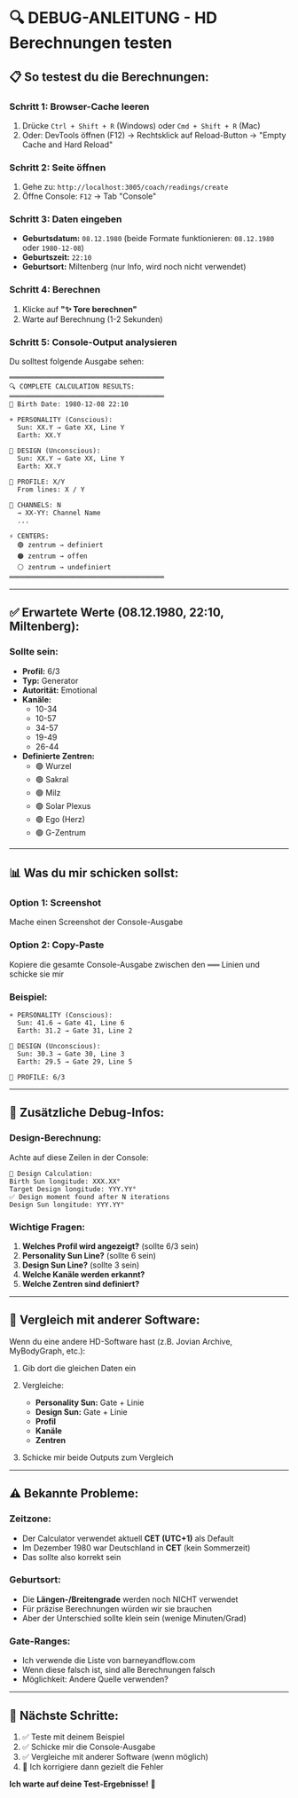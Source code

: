 # 🔍 DEBUG-ANLEITUNG - HD Berechnungen testen

## 📋 **So testest du die Berechnungen:**

### **Schritt 1: Browser-Cache leeren**
1. Drücke `Ctrl + Shift + R` (Windows) oder `Cmd + Shift + R` (Mac)
2. Oder: DevTools öffnen (F12) → Rechtsklick auf Reload-Button → "Empty Cache and Hard Reload"

### **Schritt 2: Seite öffnen**
1. Gehe zu: `http://localhost:3005/coach/readings/create`
2. Öffne Console: `F12` → Tab "Console"

### **Schritt 3: Daten eingeben**
- **Geburtsdatum:** `08.12.1980` (beide Formate funktionieren: `08.12.1980` oder `1980-12-08`)
- **Geburtszeit:** `22:10`
- **Geburtsort:** Miltenberg (nur Info, wird noch nicht verwendet)

### **Schritt 4: Berechnen**
1. Klicke auf **"✨ Tore berechnen"**
2. Warte auf Berechnung (1-2 Sekunden)

### **Schritt 5: Console-Output analysieren**

Du solltest folgende Ausgabe sehen:

```
═══════════════════════════════════════
🔍 COMPLETE CALCULATION RESULTS:
═══════════════════════════════════════
📅 Birth Date: 1980-12-08 22:10

☀️ PERSONALITY (Conscious):
  Sun: XX.Y → Gate XX, Line Y
  Earth: XX.Y

🌙 DESIGN (Unconscious):
  Sun: XX.Y → Gate XX, Line Y
  Earth: XX.Y

👤 PROFILE: X/Y
  From lines: X / Y

🔗 CHANNELS: N
  → XX-YY: Channel Name
  ...

⚡ CENTERS:
  🟢 zentrum → definiert
  🟠 zentrum → offen
  ⚪ zentrum → undefiniert
═══════════════════════════════════════
```

---

## ✅ **Erwartete Werte (08.12.1980, 22:10, Miltenberg):**

### **Sollte sein:**
- **Profil:** 6/3
- **Typ:** Generator  
- **Autorität:** Emotional
- **Kanäle:** 
  - 10-34
  - 10-57
  - 34-57
  - 19-49
  - 26-44
- **Definierte Zentren:**
  - 🟢 Wurzel
  - 🟢 Sakral
  - 🟢 Milz
  - 🟢 Solar Plexus
  - 🟢 Ego (Herz)
  - 🟢 G-Zentrum

---

## 📊 **Was du mir schicken sollst:**

### **Option 1: Screenshot**
Mache einen Screenshot der Console-Ausgabe

### **Option 2: Copy-Paste**
Kopiere die gesamte Console-Ausgabe zwischen den `═══` Linien und schicke sie mir

### **Beispiel:**
```
☀️ PERSONALITY (Conscious):
  Sun: 41.6 → Gate 41, Line 6
  Earth: 31.2 → Gate 31, Line 2

🌙 DESIGN (Unconscious):
  Sun: 30.3 → Gate 30, Line 3
  Earth: 29.5 → Gate 29, Line 5

👤 PROFILE: 6/3
```

---

## 🔧 **Zusätzliche Debug-Infos:**

### **Design-Berechnung:**
Achte auf diese Zeilen in der Console:
```
🎯 Design Calculation:
Birth Sun longitude: XXX.XX°
Target Design longitude: YYY.YY°
✅ Design moment found after N iterations
Design Sun longitude: YYY.YY°
```

### **Wichtige Fragen:**
1. **Welches Profil wird angezeigt?** (sollte 6/3 sein)
2. **Personality Sun Line?** (sollte 6 sein)
3. **Design Sun Line?** (sollte 3 sein)
4. **Welche Kanäle werden erkannt?**
5. **Welche Zentren sind definiert?**

---

## 🎯 **Vergleich mit anderer Software:**

Wenn du eine andere HD-Software hast (z.B. Jovian Archive, MyBodyGraph, etc.):

1. Gib dort die gleichen Daten ein
2. Vergleiche:
   - **Personality Sun:** Gate + Linie
   - **Design Sun:** Gate + Linie
   - **Profil**
   - **Kanäle**
   - **Zentren**

3. Schicke mir beide Outputs zum Vergleich

---

## ⚠️ **Bekannte Probleme:**

### **Zeitzone:**
- Der Calculator verwendet aktuell **CET (UTC+1)** als Default
- Im Dezember 1980 war Deutschland in **CET** (kein Sommerzeit)
- Das sollte also korrekt sein

### **Geburtsort:**
- Die **Längen-/Breitengrade** werden noch NICHT verwendet
- Für präzise Berechnungen würden wir sie brauchen
- Aber der Unterschied sollte klein sein (wenige Minuten/Grad)

### **Gate-Ranges:**
- Ich verwende die Liste von barneyandflow.com
- Wenn diese falsch ist, sind alle Berechnungen falsch
- Möglichkeit: Andere Quelle verwenden?

---

## 📝 **Nächste Schritte:**

1. ✅ Teste mit deinem Beispiel
2. ✅ Schicke mir die Console-Ausgabe
3. ✅ Vergleiche mit anderer Software (wenn möglich)
4. 🔧 Ich korrigiere dann gezielt die Fehler

**Ich warte auf deine Test-Ergebnisse!** 🎯

